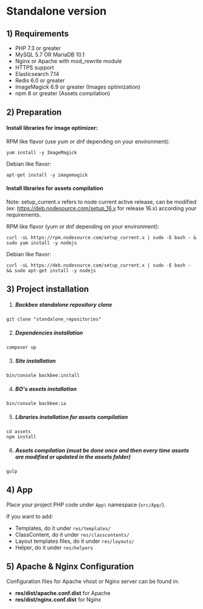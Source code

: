 # Standalone version

## 1) Requirements

- PHP 7.3 or greater 
- MySQL 5.7 OR MariaDB 10.1
- Nginx or Apache with mod_rewrite module 
- HTTPS support
- Elasticsearch 7.14
- Redis 6.0 or greater
- ImageMagick 6.9 or greater (Images optimization)
- npm 8 or greater (Assets compilation)

## 2) Preparation

#### Install libraries for image optimizer:

RPM like flavor (use yum or dnf depending on your environment):
```shell
yum install -y ImageMagick
```
Debian like flavor:
```shell
apt-get install -y imagemagick
```

#### Install libraries for assets compilation

Note: setup_current.x refers to node current active release, can be modified (ex: https://deb.nodesource.com/setup_16.x for release 16.x) according your requirements.

RPM like flavor (yum or dnf depending on your environment):
```shell
curl -sL https://rpm.nodesource.com/setup_current.x | sudo -E bash - & sudo yum install -y nodejs
```
Debian like flavor:
```shell
curl -sL https://deb.nodesource.com/setup_current.x | sudo -E bash - && sudo apt-get install -y nodejs
```

## 3) Project installation

1. ##### Backbee standalone repository clone
```shell
git clone "standalone_repositories"
```

2. ##### Dependencies installation
```shell
composer up
```

3. ##### Site installation
```shell
bin/console backbee:install
```

4. ##### BO's assets installation
```shell
bin/console backbee:ia
```

5. ##### Libraries installation for assets compilation
```shell
cd assets
npm install
```

6. ##### Assets compilation (must be done once and then every time assets are modified or updated in the assets folder)
```shell
gulp
```

## 4) App

Place your project PHP code under `App\` namespace (`src/App/`).

If you want to add:

- Templates, do it under `res/templates/`
- ClassContent, do it under `res/classcontents/`
- Layout templates files, do it under `res/layouts/`
- Helper, do it under `res/helpers`

## 5) Apache & Nginx Configuration 

Configuration files for Apache vhost or Nginx server can be found in:
- **res/dist/apache.conf.dist** for Apache
- **res/dist/nginx.conf.dist** for Nginx
